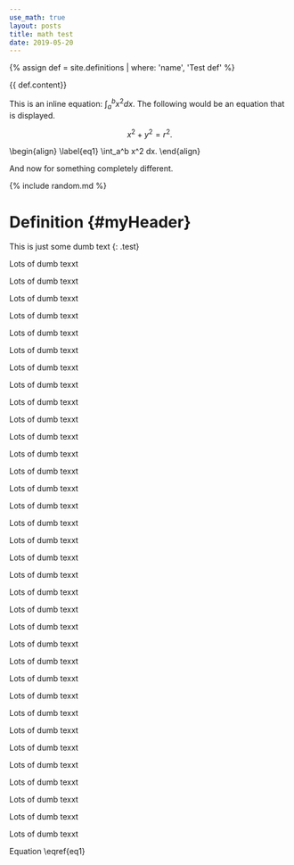 ```yaml
---
use_math: true
layout: posts
title: math test
date: 2019-05-20
---
```


{% assign def = site.definitions | where: 'name', 'Test def' %}

{{ def.content}}

This is an inline equation: $\int_a^b x^2 dx$. The following would be an equation that is displayed.

$$x^2 + y^2 = r^2.$$

\begin{align}
\label{eq1}
  \int_a^b x^2 dx.
\end{align}

And now for something completely different.

{% include random.md %}

# Definition {#myHeader}

This is just some dumb text 
{: .test}


Lots of dumb texxt

Lots of dumb texxt

Lots of dumb texxt

Lots of dumb texxt

Lots of dumb texxt

Lots of dumb texxt

Lots of dumb texxt

Lots of dumb texxt

Lots of dumb texxt

Lots of dumb texxt

Lots of dumb texxt

Lots of dumb texxt

Lots of dumb texxt

Lots of dumb texxt

Lots of dumb texxt

Lots of dumb texxt

Lots of dumb texxt

Lots of dumb texxt

Lots of dumb texxt

Lots of dumb texxt

Lots of dumb texxt

Lots of dumb texxt

Lots of dumb texxt

Lots of dumb texxt

Lots of dumb texxt

Lots of dumb texxt

Lots of dumb texxt

Lots of dumb texxt

Lots of dumb texxt

Lots of dumb texxt

Lots of dumb texxt

Lots of dumb texxt

Lots of dumb texxt

Lots of dumb texxt



Equation \eqref{eq1}

